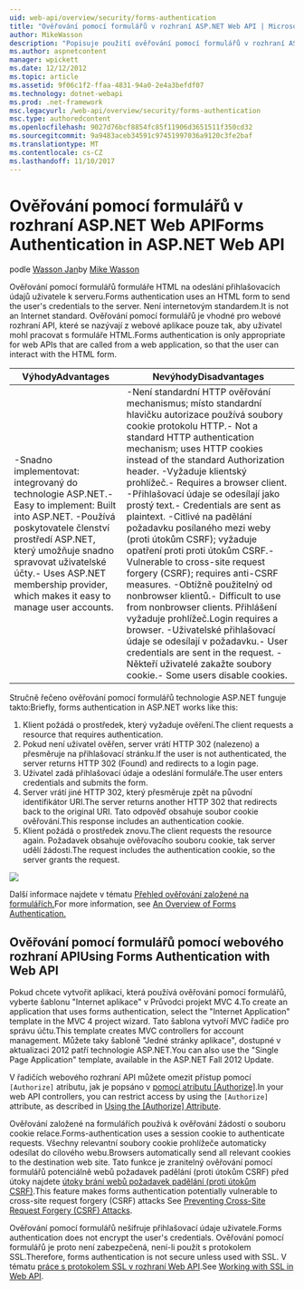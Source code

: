 ```yaml
---
uid: web-api/overview/security/forms-authentication
title: "Ověřování pomocí formulářů v rozhraní ASP.NET Web API | Microsoft Docs"
author: MikeWasson
description: "Popisuje použití ověřování pomocí formulářů v rozhraní ASP.NET Web API."
ms.author: aspnetcontent
manager: wpickett
ms.date: 12/12/2012
ms.topic: article
ms.assetid: 9f06c1f2-ffaa-4831-94a0-2e4a3befdf07
ms.technology: dotnet-webapi
ms.prod: .net-framework
msc.legacyurl: /web-api/overview/security/forms-authentication
msc.type: authoredcontent
ms.openlocfilehash: 9027d76bcf8854fc85f11906d3651511f350cd32
ms.sourcegitcommit: 9a9483aceb34591c97451997036a9120c3fe2baf
ms.translationtype: MT
ms.contentlocale: cs-CZ
ms.lasthandoff: 11/10/2017
---
```

<a name="forms-authentication-in-aspnet-web-api"></a><span data-ttu-id="c5efd-103">Ověřování pomocí formulářů v rozhraní ASP.NET Web API</span><span class="sxs-lookup"><span data-stu-id="c5efd-103">Forms Authentication in ASP.NET Web API</span></span>
====================
<span data-ttu-id="c5efd-104">podle [Wasson Jan](https://github.com/MikeWasson)</span><span class="sxs-lookup"><span data-stu-id="c5efd-104">by [Mike Wasson](https://github.com/MikeWasson)</span></span>

<span data-ttu-id="c5efd-105">Ověřování pomocí formulářů formuláře HTML na odeslání přihlašovacích údajů uživatele k serveru.</span><span class="sxs-lookup"><span data-stu-id="c5efd-105">Forms authentication uses an HTML form to send the user's credentials to the server.</span></span> <span data-ttu-id="c5efd-106">Není internetovým standardem.</span><span class="sxs-lookup"><span data-stu-id="c5efd-106">It is not an Internet standard.</span></span> <span data-ttu-id="c5efd-107">Ověřování pomocí formulářů je vhodné pro webové rozhraní API, které se nazývají z webové aplikace pouze tak, aby uživatel mohl pracovat s formuláře HTML.</span><span class="sxs-lookup"><span data-stu-id="c5efd-107">Forms authentication is only appropriate for web APIs that are called from a web application, so that the user can interact with the HTML form.</span></span>

| <span data-ttu-id="c5efd-108">Výhody</span><span class="sxs-lookup"><span data-stu-id="c5efd-108">Advantages</span></span> | <span data-ttu-id="c5efd-109">Nevýhody</span><span class="sxs-lookup"><span data-stu-id="c5efd-109">Disadvantages</span></span> |
| --- | --- |
| <span data-ttu-id="c5efd-110">-Snadno implementovat: integrovaný do technologie ASP.NET.</span><span class="sxs-lookup"><span data-stu-id="c5efd-110">- Easy to implement: Built into ASP.NET.</span></span> <span data-ttu-id="c5efd-111">-Používá poskytovatele členství prostředí ASP.NET, který umožňuje snadno spravovat uživatelské účty.</span><span class="sxs-lookup"><span data-stu-id="c5efd-111">- Uses ASP.NET membership provider, which makes it easy to manage user accounts.</span></span> | <span data-ttu-id="c5efd-112">-Není standardní HTTP ověřování mechanismus; místo standardní hlavičku autorizace používá soubory cookie protokolu HTTP.</span><span class="sxs-lookup"><span data-stu-id="c5efd-112">- Not a standard HTTP authentication mechanism; uses HTTP cookies instead of the standard Authorization header.</span></span> <span data-ttu-id="c5efd-113">-Vyžaduje klientský prohlížeč.</span><span class="sxs-lookup"><span data-stu-id="c5efd-113">- Requires a browser client.</span></span> <span data-ttu-id="c5efd-114">-Přihlašovací údaje se odesílají jako prostý text.</span><span class="sxs-lookup"><span data-stu-id="c5efd-114">- Credentials are sent as plaintext.</span></span> <span data-ttu-id="c5efd-115">-Citlivé na padělání požadavku posílaného mezi weby (proti útokům CSRF); vyžaduje opatření proti proti útokům CSRF.</span><span class="sxs-lookup"><span data-stu-id="c5efd-115">- Vulnerable to cross-site request forgery (CSRF); requires anti-CSRF measures.</span></span> <span data-ttu-id="c5efd-116">-Obtížně použitelný od nonbrowser klientů.</span><span class="sxs-lookup"><span data-stu-id="c5efd-116">- Difficult to use from nonbrowser clients.</span></span> <span data-ttu-id="c5efd-117">Přihlášení vyžaduje prohlížeč.</span><span class="sxs-lookup"><span data-stu-id="c5efd-117">Login requires a browser.</span></span> <span data-ttu-id="c5efd-118">-Uživatelské přihlašovací údaje se odesílají v požadavku.</span><span class="sxs-lookup"><span data-stu-id="c5efd-118">- User credentials are sent in the request.</span></span> <span data-ttu-id="c5efd-119">-Někteří uživatelé zakažte soubory cookie.</span><span class="sxs-lookup"><span data-stu-id="c5efd-119">- Some users disable cookies.</span></span> |

<span data-ttu-id="c5efd-120">Stručně řečeno ověřování pomocí formulářů technologie ASP.NET funguje takto:</span><span class="sxs-lookup"><span data-stu-id="c5efd-120">Briefly, forms authentication in ASP.NET works like this:</span></span>

1. <span data-ttu-id="c5efd-121">Klient požádá o prostředek, který vyžaduje ověření.</span><span class="sxs-lookup"><span data-stu-id="c5efd-121">The client requests a resource that requires authentication.</span></span>
2. <span data-ttu-id="c5efd-122">Pokud není uživatel ověřen, server vrátí HTTP 302 (nalezeno) a přesměruje na přihlašovací stránku.</span><span class="sxs-lookup"><span data-stu-id="c5efd-122">If the user is not authenticated, the server returns HTTP 302 (Found) and redirects to a login page.</span></span>
3. <span data-ttu-id="c5efd-123">Uživatel zadá přihlašovací údaje a odeslání formuláře.</span><span class="sxs-lookup"><span data-stu-id="c5efd-123">The user enters credentials and submits the form.</span></span>
4. <span data-ttu-id="c5efd-124">Server vrátí jiné HTTP 302, který přesměruje zpět na původní identifikátor URI.</span><span class="sxs-lookup"><span data-stu-id="c5efd-124">The server returns another HTTP 302 that redirects back to the original URI.</span></span> <span data-ttu-id="c5efd-125">Tato odpověď obsahuje soubor cookie ověřování.</span><span class="sxs-lookup"><span data-stu-id="c5efd-125">This response includes an authentication cookie.</span></span>
5. <span data-ttu-id="c5efd-126">Klient požádá o prostředek znovu.</span><span class="sxs-lookup"><span data-stu-id="c5efd-126">The client requests the resource again.</span></span> <span data-ttu-id="c5efd-127">Požadavek obsahuje ověřovacího souboru cookie, tak server udělí žádosti.</span><span class="sxs-lookup"><span data-stu-id="c5efd-127">The request includes the authentication cookie, so the server grants the request.</span></span>

![](forms-authentication/_static/image1.png)

<span data-ttu-id="c5efd-128">Další informace najdete v tématu [Přehled ověřování založené na formulářích.](../../../web-forms/overview/older-versions-security/introduction/an-overview-of-forms-authentication-cs.md)</span><span class="sxs-lookup"><span data-stu-id="c5efd-128">For more information, see [An Overview of Forms Authentication.](../../../web-forms/overview/older-versions-security/introduction/an-overview-of-forms-authentication-cs.md)</span></span>

## <a name="using-forms-authentication-with-web-api"></a><span data-ttu-id="c5efd-129">Ověřování pomocí formulářů pomocí webového rozhraní API</span><span class="sxs-lookup"><span data-stu-id="c5efd-129">Using Forms Authentication with Web API</span></span>

<span data-ttu-id="c5efd-130">Pokud chcete vytvořit aplikaci, která používá ověřování pomocí formulářů, vyberte šablonu "Internet aplikace" v Průvodci projekt MVC 4.</span><span class="sxs-lookup"><span data-stu-id="c5efd-130">To create an application that uses forms authentication, select the "Internet Application" template in the MVC 4 project wizard.</span></span> <span data-ttu-id="c5efd-131">Tato šablona vytvoří MVC řadiče pro správu účtu.</span><span class="sxs-lookup"><span data-stu-id="c5efd-131">This template creates MVC controllers for account management.</span></span> <span data-ttu-id="c5efd-132">Můžete taky šabloně "Jedné stránky aplikace", dostupné v aktualizaci 2012 patří technologie ASP.NET.</span><span class="sxs-lookup"><span data-stu-id="c5efd-132">You can also use the "Single Page Application" template, available in the ASP.NET Fall 2012 Update.</span></span>

<span data-ttu-id="c5efd-133">V řadičích webového rozhraní API můžete omezit přístup pomocí `[Authorize]` atributu, jak je popsáno v [pomocí atributu [Authorize]](authentication-and-authorization-in-aspnet-web-api.md#auth3).</span><span class="sxs-lookup"><span data-stu-id="c5efd-133">In your web API controllers, you can restrict access by using the `[Authorize]` attribute, as described in [Using the [Authorize] Attribute](authentication-and-authorization-in-aspnet-web-api.md#auth3).</span></span>

<span data-ttu-id="c5efd-134">Ověřování založené na formulářích používá k ověřování žádostí o souboru cookie relace.</span><span class="sxs-lookup"><span data-stu-id="c5efd-134">Forms-authentication uses a session cookie to authenticate requests.</span></span> <span data-ttu-id="c5efd-135">Všechny relevantní soubory cookie prohlížeče automaticky odesílat do cílového webu.</span><span class="sxs-lookup"><span data-stu-id="c5efd-135">Browsers automatically send all relevant cookies to the destination web site.</span></span> <span data-ttu-id="c5efd-136">Tato funkce je zranitelný ověřování pomocí formulářů potenciálně webů požadavek padělání (proti útokům CSRF) před útoky najdete [útoky brání webů požadavek padělání (proti útokům CSRF)](preventing-cross-site-request-forgery-csrf-attacks.md).</span><span class="sxs-lookup"><span data-stu-id="c5efd-136">This feature makes forms authentication potentially vulnerable to cross-site request forgery (CSRF) attacks See [Preventing Cross-Site Request Forgery (CSRF) Attacks](preventing-cross-site-request-forgery-csrf-attacks.md).</span></span>

<span data-ttu-id="c5efd-137">Ověřování pomocí formulářů nešifruje přihlašovací údaje uživatele.</span><span class="sxs-lookup"><span data-stu-id="c5efd-137">Forms authentication does not encrypt the user's credentials.</span></span> <span data-ttu-id="c5efd-138">Ověřování pomocí formulářů je proto není zabezpečená, není-li použít s protokolem SSL.</span><span class="sxs-lookup"><span data-stu-id="c5efd-138">Therefore, forms authentication is not secure unless used with SSL.</span></span> <span data-ttu-id="c5efd-139">V tématu [práce s protokolem SSL v rozhraní Web API](working-with-ssl-in-web-api.md).</span><span class="sxs-lookup"><span data-stu-id="c5efd-139">See [Working with SSL in Web API](working-with-ssl-in-web-api.md).</span></span>
